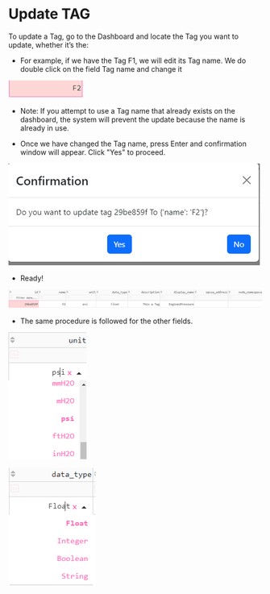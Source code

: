# Update TAG
To update a Tag, go to the Dashboard and locate the Tag you want to update, whether it’s the:

- For example, if we have the Tag F1, we will edit its Tag name. We do double click on the field Tag name and change it

![alt text](image-18.png)

- Note: If you attempt to use a Tag name that already exists on the dashboard, the system will prevent the update because the name is already in use.

- Once we have changed the Tag name, press Enter and confirmation window will appear. Click "Yes" to proceed.

![alt text](image-19.png)

- Ready!

![alt text](image-20.png)


- The same procedure is followed for the other fields.

![alt text](image-21.png)

![alt text](image-22.png)



